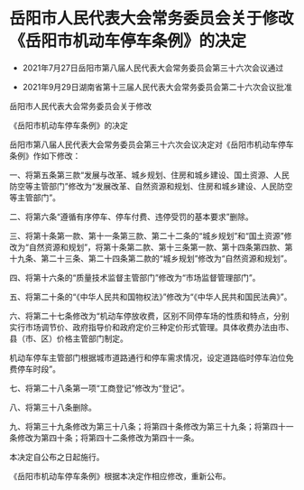 # 岳阳市人民代表大会常务委员会关于修改《岳阳市机动车停车条例》的决定

- 2021年7月27日岳阳市第八届人民代表大会常务委员会第三十六次会议通过

- 2021年9月29日湖南省第十三届人民代表大会常务委员会第二十六次会议批准

<!-- INFO END -->

岳阳市人民代表大会常务委员会关于修改

《岳阳市机动车停车条例》的决定

岳阳市第八届人民代表大会常务委员会第三十六次会议决定对《岳阳市机动车停车条例》作如下修改：

一、将第五条第三款“发展与改革、城乡规划、住房和城乡建设、国土资源、人民防空等主管部门”修改为“发展改革、自然资源和规划、住房和城乡建设、人民防空等主管部门”。

二、将第六条“遵循有序停车、停车付费、违停受罚的基本要求”删除。

三、将第十条第一款、第十一条第三款、第二十二条的“城乡规划”和“国土资源”修改为“自然资源和规划”，将第十条第二款、第十三条第一款、第十四条第四款、第十九条、第二十三条、第二十四条第二款的“城乡规划”修改为“自然资源和规划”。

四、将第十六条的“质量技术监督主管部门”修改为“市场监督管理部门”。

五、将第二十条的“《中华人民共和国物权法》”修改为“《中华人民共和国民法典》”。

六、将第二十七条修改为“机动车停放收费，区别不同停车场的性质和特点，分别实行市场调节价、政府指导价和政府定价三种定价形式管理。具体收费办法由市、县（市、区）价格主管部门制定。

机动车停车主管部门根据城市道路通行和停车需求情况，设定道路临时停车泊位免费停车时段”。

七、将第二十八条第一项“工商登记”修改为“登记”。

八、将第三十八条删除。

九、将第三十九条修改为第三十八条；将第四十条修改为第三十九条；将第四十一条修改为第四十条；将第四十二条修改为第四十一条。

本决定自公布之日起施行。

《岳阳市机动车停车条例》根据本决定作相应修改，重新公布。
